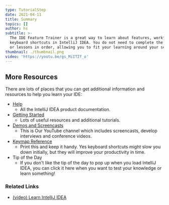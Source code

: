 ```yaml
---
type: TutorialStep
date: 2021-04-11
title: Summary
topics: []
author: hs
subtitle: >-
  The IDE Feature Trainer is a great way to learn about features, workflows and
  keyboard shortcuts in IntelliJ IDEA. You do not need to complete the modules
  or lessons in order, allowing you to fit your learning around your schedule.
thumbnail: ./thumbnail.png
video: 'https://youtu.be/gs_MiITZf_o'
---
```


## More Resources
There are lots of places that you can get additional information and resources to help you learn your IDE:

- [Help](https://www.jetbrains.com/help/idea/)
  - All the IntelliJ IDEA product documentation.
- [Getting Started](https://www.jetbrains.com/idea/resources/)
  - Lots of useful resources and additional tutorials.
- [Demos and Screencasts](https://www.youtube.com/intellijidea)
  - This is Our YouTube channel which includes screencasts, develop interviews and conference videos.
- [Keymap Reference](https://resources.jetbrains.com/storage/products/intellij-idea/docs/IntelliJIDEA_ReferenceCard.pdf)
  - Print this and keep it handy. Yes keyboard shortcuts might slow you down initially, but they will improve your productivity in time.
- Tip of the Day
  - If you don't like the tip of the day to pop up when you load IntelliJ IDEA, you can click it here when you want to test your knowledge or learn something!

### Related Links
- [(video) Learn IntelliJ IDEA](https://www.youtube.com/watch?v=vsUx-kod2O4)
